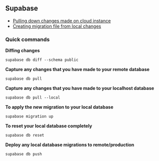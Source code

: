 ## Supabase

- [Pulling down changes made on cloud instance](https://supabase.com/docs/guides/cli/local-development#link-your-project)
- [Creating migration file from local changes](https://supabase.com/docs/guides/cli/local-development#diffing-changes)

### Quick commands

**Diffing changes**

`supabase db diff --schema public`

**Capture any changes that you have made to your remote database**

`supabase db pull`

**Capture any changes that you have made to your localhost database**

`supabase db pull --local`

**To apply the new migration to your local database**

`supabase migration up`

**To reset your local database completely**

`supabase db reset`

**Deploy any local database migrations to remote/production**

`supabase db push`
